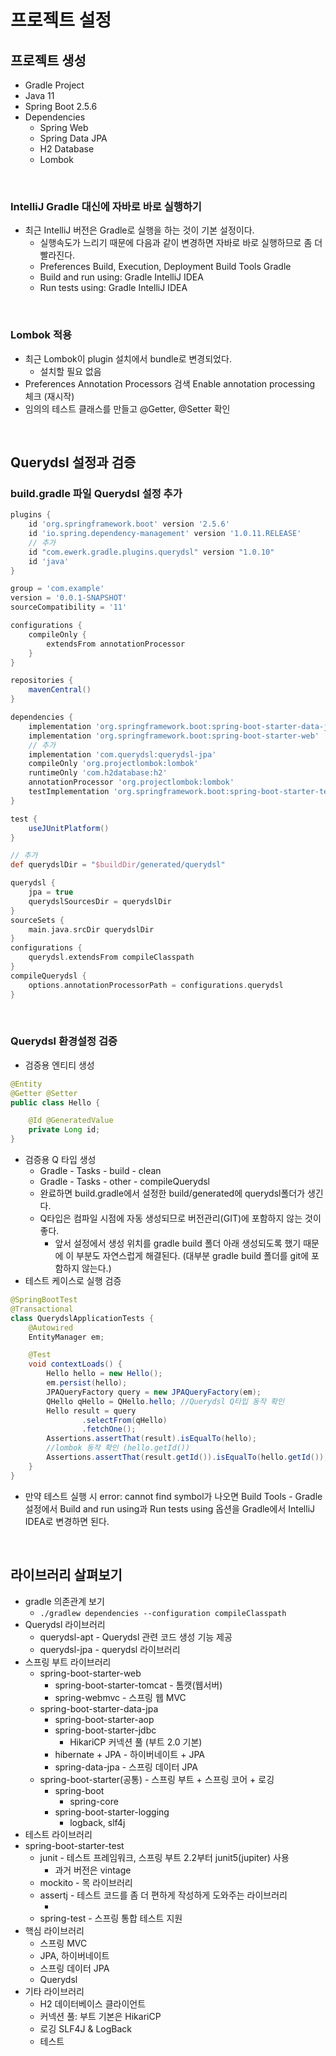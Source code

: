 # 프로젝트 설정

## 프로젝트 생성
- Gradle Project
- Java 11
- Spring Boot 2.5.6
- Dependencies
    - Spring Web
    - Spring Data JPA
    - H2 Database
    - Lombok
<br>

### IntelliJ Gradle 대신에 자바로 바로 실행하기
- 최근 IntelliJ 버전은 Gradle로 실행을 하는 것이 기본 설정이다.
    - 실행속도가 느리기 때문에 다음과 같이 변경하면 자바로 바로 실행하므로 좀 더 빨라진다.
    - Preferences Build, Execution, Deployment Build Tools Gradle
    - Build and run using: Gradle IntelliJ IDEA
    - Run tests using: Gradle IntelliJ IDEA
<br>

### Lombok 적용
- 최근 Lombok이 plugin 설치에서 bundle로 변경되었다.
    - 설치할 필요 없음
- Preferences Annotation Processors 검색 Enable annotation processing 체크 (재시작)
- 임의의 테스트 클래스를 만들고 @Getter, @Setter 확인
<br>

## Querydsl 설정과 검증

### build.gradle 파일 Querydsl 설정 추가
```gradle
plugins {
	id 'org.springframework.boot' version '2.5.6'
	id 'io.spring.dependency-management' version '1.0.11.RELEASE'
    // 추가
	id "com.ewerk.gradle.plugins.querydsl" version "1.0.10"
	id 'java'
}

group = 'com.example'
version = '0.0.1-SNAPSHOT'
sourceCompatibility = '11'

configurations {
	compileOnly {
		extendsFrom annotationProcessor
	}
}

repositories {
	mavenCentral()
}

dependencies {
	implementation 'org.springframework.boot:spring-boot-starter-data-jpa'
	implementation 'org.springframework.boot:spring-boot-starter-web'
    // 추가
	implementation 'com.querydsl:querydsl-jpa'
	compileOnly 'org.projectlombok:lombok'
	runtimeOnly 'com.h2database:h2'
	annotationProcessor 'org.projectlombok:lombok'
	testImplementation 'org.springframework.boot:spring-boot-starter-test'
}

test {
	useJUnitPlatform()
}

// 추가
def querydslDir = "$buildDir/generated/querydsl"

querydsl {
	jpa = true
	querydslSourcesDir = querydslDir
}
sourceSets {
	main.java.srcDir querydslDir
}
configurations {
	querydsl.extendsFrom compileClasspath
}
compileQuerydsl {
	options.annotationProcessorPath = configurations.querydsl
}
```
<br>

### Querydsl 환경설정 검증
- 검증용 엔티티 생성
```java
@Entity
@Getter @Setter
public class Hello {

    @Id @GeneratedValue
    private Long id;
}
```
- 검증용 Q 타입 생성
    - Gradle - Tasks - build - clean
    - Gradle - Tasks - other - compileQuerydsl
    - 완료하면 build.gradle에서 설정한 build/generated에 querydsl폴더가 생긴다.
    - Q타입은 컴파일 시점에 자동 생성되므로 버전관리(GIT)에 포함하지 않는 것이 좋다. 
        - 앞서 설정에서 생성 위치를 gradle build 폴더 아래 생성되도록 했기 때문에 이 부분도 자연스럽게 해결된다. (대부분 gradle build 폴더를 git에 포함하지 않는다.)  
- 테스트 케이스로 실행 검증
```java
@SpringBootTest
@Transactional
class QuerydslApplicationTests {
	@Autowired
	EntityManager em;

	@Test
	void contextLoads() {
		Hello hello = new Hello();
		em.persist(hello);
		JPAQueryFactory query = new JPAQueryFactory(em);
		QHello qHello = QHello.hello; //Querydsl Q타입 동작 확인
		Hello result = query
				.selectFrom(qHello)
				.fetchOne();
		Assertions.assertThat(result).isEqualTo(hello);
		//lombok 동작 확인 (hello.getId())
		Assertions.assertThat(result.getId()).isEqualTo(hello.getId());
	}
}
```
- 만약 테스트 실행 시 error: cannot find symbol가 나오면 Build Tools - Gradle 설정에서 Build and run using과 Run tests using 옵션을 Gradle에서 IntelliJ IDEA로 변경하면 된다.
<br>

## 라이브러리 살펴보기
- gradle 의존관계 보기
    - `./gradlew dependencies --configuration compileClasspath`
- Querydsl 라이브러리
    - querydsl-apt - Querydsl 관련 코드 생성 기능 제공
    - querydsl-jpa - querydsl 라이브러리
- 스프링 부트 라이브러리
    - spring-boot-starter-web
        - spring-boot-starter-tomcat - 톰캣(웹서버)
        - spring-webmvc - 스프링 웹 MVC
    - spring-boot-starter-data-jpa
        - spring-boot-starter-aop
        - spring-boot-starter-jdbc
            - HikariCP 커넥션 풀 (부트 2.0 기본)
        - hibernate + JPA - 하이버네이트 + JPA
        - spring-data-jpa - 스프링 데이터 JPA
    - spring-boot-starter(공통) - 스프링 부트 + 스프링 코어 + 로깅
        - spring-boot
            - spring-core
        - spring-boot-starter-logging
            - logback, slf4j
- 테스트 라이브러리
- spring-boot-starter-test
    - junit - 테스트 프레임워크, 스프링 부트 2.2부터 junit5(jupiter) 사용
        - 과거 버전은 vintage
    - mockito - 목 라이브러리
    - assertj - 테스트 코드를 좀 더 편하게 작성하게 도와주는 라이브러리
        - [](https://joel-costigliola.github.io/assertj/index.html)
    - spring-test - 스프링 통합 테스트 지원
- 핵심 라이브러리
    - 스프링 MVC
    - JPA, 하이버네이트
    - 스프링 데이터 JPA
    - Querydsl
- 기타 라이브러리
    - H2 데이터베이스 클라이언트
    - 커넥션 풀: 부트 기본은 HikariCP
    - 로깅 SLF4J & LogBack
    - 테스트
<br>
